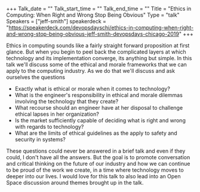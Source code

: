 +++
Talk_date = ""
Talk_start_time = ""
Talk_end_time = ""
Title = "Ethics in Computing: When Right and Wrong Stop Being Obvious"
Type = "talk"
Speakers = ["jeff-smith"]
speakerdeck = "https://speakerdeck.com/devopsdayschi/ethics-in-computing-when-right-and-wrong-stop-being-obvious-jeff-smith-devopsdays-chicago-2019"
+++

Ethics in computing sounds like a fairly straight forward proposition at first glance. But when you begin to peel back the complicated layers at which technology and its implementation converge, its anything but simple. In this talk we'll discuss some of the ethical and morale frameworks that we can apply to the computing industry. As we do that we'll discuss and ask ourselves the questions

- Exactly what is ethical or morale when it comes to technology?
- What is the engineer's responsibility in ethical and morale dilemmas involving the technology that they create?
- What recourse should an engineer have at her disposal to challenge ethical lapses in her organization?
- Is the market sufficiently capable of deciding what is right and wrong with regards to technology?
- What are the limits of ethical guidelines as the apply to safety and security in systems?

These questions could never be answered in a brief talk and even if they could, I don't have all the answers. But the goal is to promote conversation and critical thinking on the future of our industry and how we can continue to be proud of the work we create, in a time where technology moves to deeper into our lives. I would love for this talk to also lead into an Open Space discussion around themes brought up in the talk.
